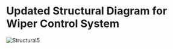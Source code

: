 # Updated Structural Diagram for Wiper Control System
![Structural5](https://user-images.githubusercontent.com/101514904/168135169-299fb385-78d7-49b6-ae3a-9dcb540ea226.png)

